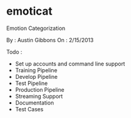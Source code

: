 emoticat
========

Emotion Categorization

By : Austin Gibbons
On : 2/15/2013

Todo :

  - Set up accounts and command line support
  - Training Pipeline
  - Develop Pipeline
  - Test Pipeline
  - Production Pipeline
  - Streaming Support
  - Documentation
  - Test Cases
